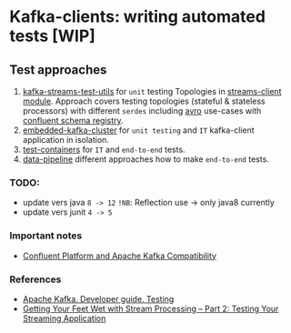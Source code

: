 # Kafka-clients: writing automated tests [WIP]

## Test approaches
1. [kafka-streams-test-utils](https://kafka.apache.org/21/documentation/streams/developer-guide/testing.html) 
for `unit` testing Topologies in [streams-client module](./streams-client). 
Approach covers testing topologies (stateful & stateless processors) with different `serdes` including [avro](https://avro.apache.org/docs/1.8.2/spec.html) use-cases with [confluent schema registry](https://docs.confluent.io/current/schema-registry/index.html).
2. [embedded-kafka-cluster](./consumer-producer-clients) for `unit testing` and `IT` kafka-client application in isolation. 
3. [test-containers](https://github.com/testcontainers/testcontainers-java) for `IT` and `end-to-end` tests.
4. [data-pipeline](./data-pipeline) different approaches how to make `end-to-end` tests.



### TODO:
- update vers java  `8 -> 12`  `!NB`: Reflection use -> only java8 currently 
- update vers junit `4 -> 5` 

### Important notes
 - [Confluent Platform and Apache Kafka Compatibility](https://docs.confluent.io/current/installation/versions-interoperability.html#cp-and-apache-kafka-compatibility)

### References
- [Apache Kafka. Developer guide. Testing](https://kafka.apache.org/20/documentation/streams/developer-guide/testing.html)
- [Getting Your Feet Wet with Stream Processing – Part 2: Testing Your Streaming Application](https://www.confluent.io/blog/stream-processing-part-2-testing-your-streaming-application)
